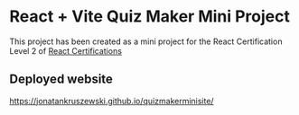 # React + Vite Quiz Maker Mini Project

This project has been created as a mini project for the React Certification Level 2 of [React Certifications](http://www.react-certification.com/)

## Deployed website

https://jonatankruszewski.github.io/quizmakerminisite/
